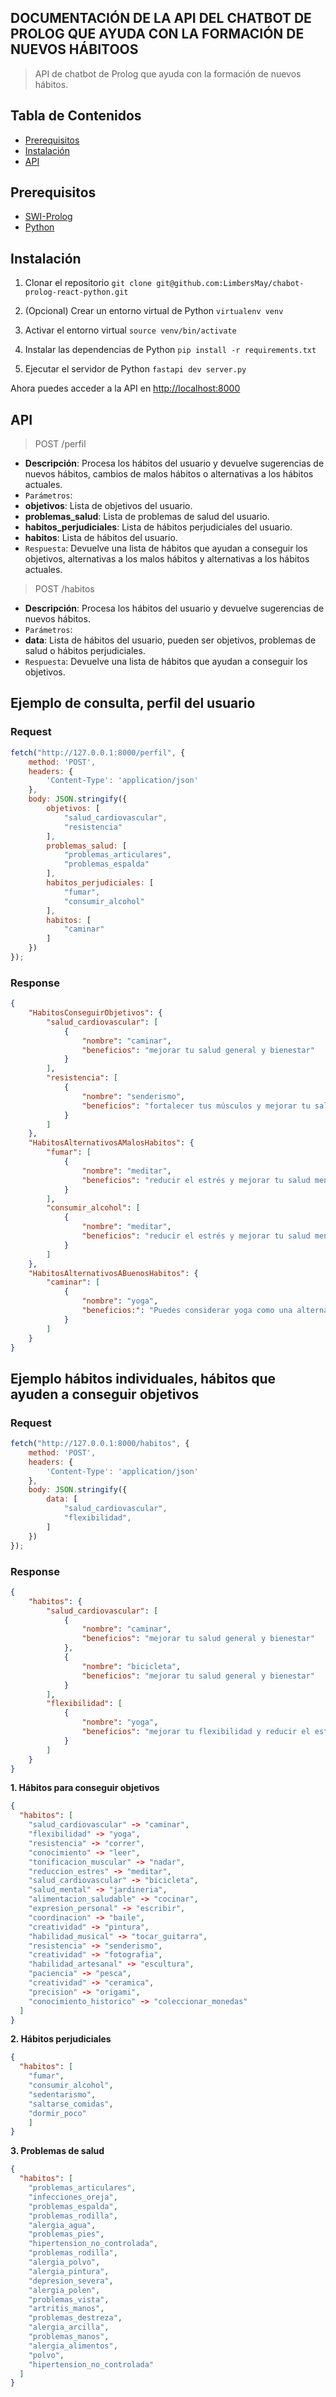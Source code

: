 ## DOCUMENTACIÓN DE LA API DEL CHATBOT DE PROLOG QUE AYUDA CON LA FORMACIÓN DE NUEVOS HÁBITOOS
> API de chatbot de Prolog que ayuda con la formación de nuevos hábitos.

## Tabla de Contenidos
- [Prerequisitos](#prerequisitos)
- [Instalación](#instalación)
- [API](#api)

## Prerequisitos
- [SWI-Prolog](https://www.swi-prolog.org/Download.html)
- [Python](https://www.python.org/downloads/)

## Instalación
1. Clonar el repositorio ```git clone git@github.com:LimbersMay/chabot-prolog-react-python.git```

2. (Opcional) Crear un entorno virtual de Python
```virtualenv venv```

3. Activar el entorno virtual
```source venv/bin/activate```

4. Instalar las dependencias de Python
```pip install -r requirements.txt```

5. Ejecutar el servidor de Python
```fastapi dev server.py```

Ahora puedes acceder a la API en [http://localhost:8000](http://localhost:8000)

## API
> POST /perfil
- **Descripción**: Procesa los hábitos del usuario y devuelve sugerencias de nuevos hábitos, cambios de malos hábitos o alternativas a los hábitos actuales.
- `Parámetros`:
- **objetivos**: Lista de objetivos del usuario.
- **problemas_salud**: Lista de problemas de salud del usuario.
- **habitos_perjudiciales**: Lista de hábitos perjudiciales del usuario.
- **habitos**: Lista de hábitos del usuario.
- `Respuesta`: Devuelve una lista de hábitos que ayudan a conseguir los objetivos, alternativas a los malos hábitos y alternativas a los hábitos actuales.

> POST /habitos
- **Descripción**: Procesa los hábitos del usuario y devuelve sugerencias de nuevos hábitos.
- `Parámetros`:
- **data**: Lista de hábitos del usuario, pueden ser objetivos, problemas de salud o hábitos perjudiciales.
- `Respuesta`: Devuelve una lista de hábitos que ayudan a conseguir los objetivos.

## Ejemplo de consulta, perfil del usuario
### Request
```js
fetch("http://127.0.0.1:8000/perfil", {
    method: 'POST',
    headers: {
        'Content-Type': 'application/json'
    },
    body: JSON.stringify({
        objetivos: [
            "salud_cardiovascular",
            "resistencia"
        ],
        problemas_salud: [
            "problemas_articulares",
            "problemas_espalda"
        ],
        habitos_perjudiciales: [
            "fumar",
            "consumir_alcohol"
        ],
        habitos: [
            "caminar"
        ]
    })
});
```

### Response
```json
{
    "HabitosConseguirObjetivos": {
        "salud_cardiovascular": [
            {
                "nombre": "caminar",
                "beneficios": "mejorar tu salud general y bienestar"
            }
        ],
        "resistencia": [
            {
                "nombre": "senderismo",
                "beneficios": "fortalecer tus músculos y mejorar tu salud mental"
            }
        ]
    },
    "HabitosAlternativosAMalosHabitos": {
        "fumar": [
            {
                "nombre": "meditar",
                "beneficios": "reducir el estrés y mejorar tu salud mental"
            }
        ],
        "consumir_alcohol": [
            {
                "nombre": "meditar",
                "beneficios": "reducir el estrés y mejorar tu salud mental"
            }
        ]
    },
    "HabitosAlternativosABuenosHabitos": {
        "caminar": [
            {
                "nombre": "yoga",
                "beneficios:": "Puedes considerar yoga como una alternativa a caminar ya que ambas ayudan a flexibilidad"
            }
        ]
    }
}
```

## Ejemplo hábitos individuales, hábitos que ayuden a conseguir objetivos
### Request
```js
fetch("http://127.0.0.1:8000/habitos", {
    method: 'POST',
    headers: {
        'Content-Type': 'application/json'
    },
    body: JSON.stringify({
        data: [
            "salud_cardiovascular",
            "flexibilidad",
        ]
    })
});
```

### Response
```json
{
    "habitos": {
        "salud_cardiovascular": [
            {
                "nombre": "caminar",
                "beneficios": "mejorar tu salud general y bienestar"
            },
            {
                "nombre": "bicicleta",
                "beneficios": "mejorar tu salud general y bienestar"
            }
        ],
        "flexibilidad": [
            {
                "nombre": "yoga",
                "beneficios": "mejorar tu flexibilidad y reducir el estrés"
            }
        ]
    }
}
```

**1. Hábitos para conseguir objetivos**
```json
{
  "habitos": [
    "salud_cardiovascular" -> "caminar",
    "flexibilidad" -> "yoga",
    "resistencia" -> "correr",
    "conocimiento" -> "leer",
    "tonificacion_muscular" -> "nadar",
    "reduccion_estres" -> "meditar",
    "salud_cardiovascular" -> "bicicleta",
    "salud_mental" -> "jardineria",
    "alimentacion_saludable" -> "cocinar",
    "expresion_personal" -> "escribir",
    "coordinacion" -> "baile",
    "creatividad" -> "pintura",
    "habilidad_musical" -> "tocar_guitarra",
    "resistencia" -> "senderismo",
    "creatividad" -> "fotografia",
    "habilidad_artesanal" -> "escultura",
    "paciencia" -> "pesca",
    "creatividad" -> "ceramica",
    "precision" -> "origami",
    "conocimiento_historico" -> "coleccionar_monedas"
  ]
}
```

**2. Hábitos perjudiciales**
```json
{
  "habitos": [
    "fumar",
    "consumir_alcohol",
    "sedentarismo",
    "saltarse_comidas",
    "dormir_poco"
    ]
}
```

**3. Problemas de salud**
```json
{
  "habitos": [
    "problemas_articulares",
    "infecciones_oreja",
    "problemas_espalda",
    "problemas_rodilla",
    "alergia_agua",
    "problemas_pies",
    "hipertension_no_controlada",
    "problemas_rodilla",
    "alergia_polvo",
    "alergia_pintura",
    "depresion_severa",
    "alergia_polen",
    "problemas_vista",
    "artritis_manos",
    "problemas_destreza",
    "alergia_arcilla",
    "problemas_manos",
    "alergia_alimentos",
    "polvo",
    "hipertension_no_controlada"
  ]
}
```
